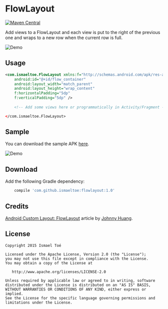 # FlowLayout

[![Maven Central](https://maven-badges.herokuapp.com/maven-central/com.github.ismaeltoe/flowlayout/badge.svg)](https://maven-badges.herokuapp.com/maven-central/com.github.ismaeltoe/flowlayout)

Add views to a FlowLayout and each view is put to the right of the previous one and wraps to a new row when the current row is full.

<img alt="Demo" src="http://imgur.com/FwkPnpB.png" />

## Usage

```xml
<com.ismaeltoe.FlowLayout xmlns:f="http://schemas.android.com/apk/res-auto"
	android:id="@+id/flow_container"
    android:layout_width="match_parent"
    android:layout_height="wrap_content"
    f:horizontalPadding="5dp"
    f:verticalPadding="5dp" />
	
	<!-- Add some views here or programmatically in Activity/Fragment -->

</com.ismaeltoe.FlowLayout>
```

## Sample

You can download the sample APK [here](https://drive.google.com/file/d/0B3jEzeKp9QMMQ2hLa1pscTdQMkk/view?usp=sharing).

<img alt="Demo" src="http://i.imgur.com/FA4CKY7.png" />

## Download

Add the following Gradle dependency:

```groovy
    compile 'com.github.ismaeltoe:flowlayout:1.0'
```

## Credits

[Android Custom Layout: FlowLayout](http://hzqtc.github.io/2013/12/android-custom-layout-flowlayout.html) article by [Johnny Huang](https://github.com/hzqtc).

## License

    Copyright 2015 Ismael Toé

    Licensed under the Apache License, Version 2.0 (the "License");
    you may not use this file except in compliance with the License.
    You may obtain a copy of the License at

       http://www.apache.org/licenses/LICENSE-2.0

    Unless required by applicable law or agreed to in writing, software
    distributed under the License is distributed on an "AS IS" BASIS,
    WITHOUT WARRANTIES OR CONDITIONS OF ANY KIND, either express or implied.
    See the License for the specific language governing permissions and
    limitations under the License.